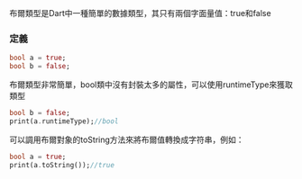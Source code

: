 布爾類型是Dart中一種簡單的數據類型，其只有兩個字面量值：true和false
### 定義
```dart
bool a = true;
bool b = false;
```    
布爾類型非常簡單，bool類中沒有封裝太多的屬性，可以使用runtimeType來獲取類型
```dart
bool b = false;
print(a.runtimeType);//bool
```
可以調用布爾對象的toString方法來將布爾值轉換成字符串，例如：
```dart
bool a = true;
print(a.toString());//true
```
